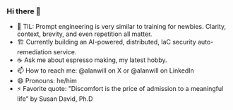 ### Hi there 👋

- 🌱 TIL: Prompt engineering is very similar to training for newbies. Clarity, context, brevity, and even repetition all matter.
- 🏗️ Currently building an AI-powered, distributed, IaC security auto-remediation service.
- ☕ Ask me about espresso making, my latest hobby.
- 📫 How to reach me: @alanwill on X or @alanwill on LinkedIn
- 😄 Pronouns: he/him
- ⚡ Favorite quote: "Discomfort is the price of admission to a meaningful life” by Susan David, Ph.D
